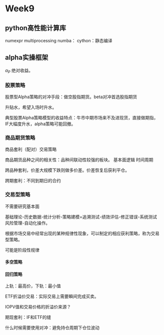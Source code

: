 # Week9

## python高性能计算库

numexpr
multiprocessing
numba：
cython：静态编译

## alpha实操框架

$\alpha_P$ 绝对收益。

### 股票策略

股票型Alpha策略的对冲手段：做空股指期货。beta对冲首选股指期货

升贴水，希望入场时升水。

典型股票Alpha策略模型的收益特点：牛市中期市场来不及进现货，直接做期指，IF大幅度升水，alpha策略可能回撤。

### 商品期货策略

商品套利（配对）交易策略

商品期货品种之间的相关性：品种间联动性较强的板块。
基本面逻辑
时间周期

跨品种套利，价差大规模下跌则做多价差。价差恢复后获利平仓。

跨期套利：不同到期日的合约

### 交易型策略

不需要研究基本面

基础理论-历史数据-统计分析-策略建模=追溯测试-绩效评估-修正错误-系统测试风险管理-自动化操作。

根据市场交易中经常出现的某种规律性现象，可以制定的相应获利策略，称为交易型策略。

可能是阶段性规律

#### 多空策略
#### 回归策略

上轨：最高价，下轨：最小值

ETF折溢价交易：实际交易上需要瞬间完成买卖。

IOPV值和交易价格的折溢价来源？

期现套利：IF和ETF的缝

什么时候需要使用对冲：避免持仓周期下仓位波动
